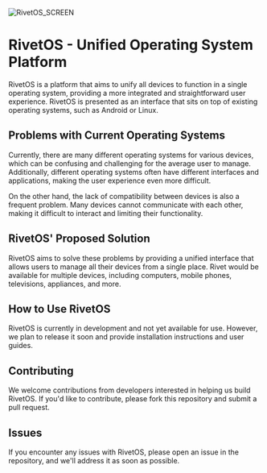 ![RivetOS_SCREEN](https://user-images.githubusercontent.com/76067773/233851405-b5d41eb1-a007-4f7d-b656-42477a20dbcf.png)

<p style="text-align: center">

# RivetOS - Unified Operating System Platform
RivetOS is a platform that aims to unify all devices to function in a single operating system, providing a more integrated and straightforward user experience. RivetOS is presented as an interface that sits on top of existing operating systems, such as Android or Linux.

## Problems with Current Operating Systems
Currently, there are many different operating systems for various devices, which can be confusing and challenging for the average user to manage. Additionally, different operating systems often have different interfaces and applications, making the user experience even more difficult.

On the other hand, the lack of compatibility between devices is also a frequent problem. Many devices cannot communicate with each other, making it difficult to interact and limiting their functionality.

## RivetOS' Proposed Solution
RivetOS aims to solve these problems by providing a unified interface that allows users to manage all their devices from a single place. Rivet would be available for multiple devices, including computers, mobile phones, televisions, appliances, and more.

## How to Use RivetOS
RivetOS is currently in development and not yet available for use. However, we plan to release it soon and provide installation instructions and user guides.

## Contributing
We welcome contributions from developers interested in helping us build RivetOS. If you'd like to contribute, please fork this repository and submit a pull request.

## Issues
If you encounter any issues with RivetOS, please open an issue in the repository, and we'll address it as soon as possible.

</p>
